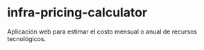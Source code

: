 # infra-pricing-calculator
Aplicación web para estimar el costo mensual o anual de recursos tecnológicos.
